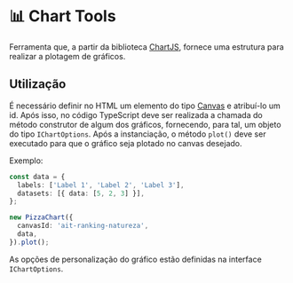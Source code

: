 # 📊 Chart Tools

Ferramenta que, a partir da biblioteca [ChartJS](https://www.chartjs.org/docs/2.9.4/), fornece uma estrutura para realizar a plotagem de gráficos.

## Utilização

É necessário definir no HTML um elemento do tipo [Canvas](https://developer.mozilla.org/pt-BR/docs/Web/API/Canvas_API/) e atribuí-lo um id. Após isso, no código TypeScript deve ser realizada a chamada do método construtor de algum dos gráficos, fornecendo, para tal, um objeto do tipo `IChartOptions`. Após a instanciação, o método `plot()` deve ser executado para que o gráfico seja plotado no canvas desejado.

Exemplo:

```ts
const data = {
  labels: ['Label 1', 'Label 2', 'Label 3'],
  datasets: [{ data: [5, 2, 3] }],
};

new PizzaChart({
  canvasId: 'ait-ranking-natureza',
  data,
}).plot();
```

As opções de personalização do gráfico estão definidas na interface `IChartOptions`.
